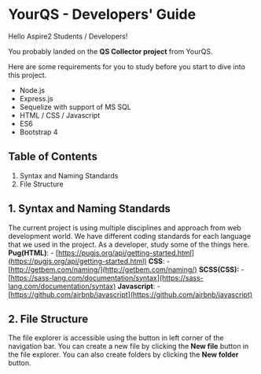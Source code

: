 # YourQS - Developers' Guide

Hello Aspire2 Students / Developers!

You probably landed on the **QS Collector project** from YourQS.

Here are some requirements for you to study before you start to dive into this project.
- Node.js
- Express.js
- Sequelize with support of MS SQL
- HTML / CSS / Javascript
- ES6
- Bootstrap 4

## Table of Contents
1. Syntax and Naming Standards
2. File Structure

## 1. Syntax and Naming Standards
The current project is using multiple disciplines and approach from web development world. We have different coding standards for each language that we used in the project. As a developer, study some of the things here.
**Pug(HTML)**: - [https://pugjs.org/api/getting-started.html](https://pugjs.org/api/getting-started.html)
**CSS**: - [http://getbem.com/naming/](http://getbem.com/naming/)
**SCSS(CSS):** - [https://sass-lang.com/documentation/syntax](https://sass-lang.com/documentation/syntax)
**Javascript**: - [https://github.com/airbnb/javascript](https://github.com/airbnb/javascript)


## 2. File Structure

The file explorer is accessible using the button in left corner of the navigation bar. You can create a new file by clicking the **New file** button in the file explorer. You can also create folders by clicking the **New folder** button.

